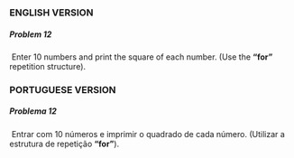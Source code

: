 ### ENGLISH VERSION

##### Problem 12

​		Enter 10 numbers and print the square of each number. (Use the **“for”** repetition structure).





### PORTUGUESE VERSION

##### Problema 12

​		Entrar com 10 números e imprimir o quadrado de cada número. (Utilizar a estrutura de repetição **“for”**).